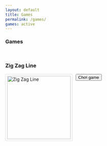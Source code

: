 ```yaml
---
layout: default
title: Games
permalink: /games/
games: active
---
```

<h3><i class="fas fa-gamepad"></i> Games</h3>
<br>
<div>
<h3>Zig Zag Line</h3>
<img src="https://s3-eu-west-1.amazonaws.com/wanted5games-games-live/game-img/7960.png" alt="Zig Zag Line" style="  border: 1px solid #ddd;
  border-radius: 4px;
  padding: 5px;
  width: 200px; float:left; margin-right:10px;
margin-bottom: 10px;
">
<button>Chơi game</button>
</div>